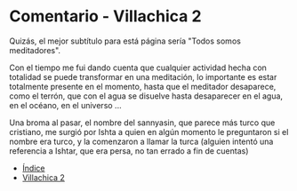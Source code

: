 # Comentario - Villachica 2

Quizás, el mejor subtítulo para está página sería "Todos somos meditadores".

Con el tiempo me fui dando cuenta que cualquier actividad hecha con totalidad se puede transformar en una meditación, lo importante es estar totalmente presente en el momento, hasta que el meditador desaparece, como el terrón, que con el agua se disuelve hasta desaparecer en el agua, en el océano, en el universo ...

Una broma al pasar, el nombre del sannyasin, que parece más turco que cristiano, me surgió por Ishta a quien en algún momento le preguntaron si el nombre era turco, y la comenzaron a llamar la turca (alguien intentó una referencia a Ishtar, que era persa, no tan errado a fin de cuentas)


* [Índice](Readme.md)
*	[Villachica 2](02.md)
